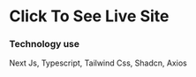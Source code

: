 # <link href="https://alzaf-task-ashy.vercel.app/">Click To See Live Site </link>

### Technology use
 Next Js, Typescript, Tailwind Css, Shadcn, Axios

